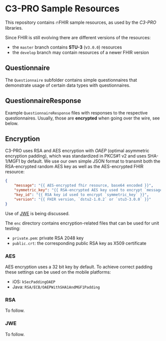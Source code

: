 C3-PRO Sample Resources
=======================

This repository contains 🔥FHIR sample resources, as used by the _C3-PRO_ libraries.

Since FHIR is still evolving there are different versions of the resources:

- the `master` branch contains **STU-3** (v`3.0.0`) resources
- the `develop` branch may contain resources of a newer FHIR version


Questionnaire
-------------

The `Questionnaire` subfolder contains simple questionnaires that demonstrate usage of certain data types with questionnaires.


QuestionnaireResponse
---------------------

Example `QuestionnaireResponse` files with responses to the respective questionnaires.
Usually, those are **encrypted** when going over the wire, see below.


Encryption
----------

C3-PRO uses RSA and AES encryption with _OAEP_ (optimal asymmetric encryption padding), which was standardized in PKCS#1 v2 and uses SHA-1/MGF1 by default.
We use our own simple JSON format to transmit both the RSA-encrypted random AES key as well as the AES-encrypted FHIR resource:

```json
{
    "message": "{{ AES-encrypted fhir resource, base64 encoded }}",
    "symmetric_key": "{{ RSA-encrypted AES key used to encrypt `message`, base64 encoded }}",
    "key_id": "{{ RSA key id used to encrypt `symmetric_key` }}",
    "version": "{{ FHIR version, `dstu2-1.0.2` or `stu3-3.0.0` }}"
}
```

Use of [JWE](http://openid.net/specs/draft-jones-json-web-encryption-02.html) is being discussed.

The `enc` directory contains encryption-related files that can be used for unit testing:

- `private.pem`: private RSA 2048 key
- `public.crt`: the corresponding public RSA key as X509 certificate

### AES

AES encryption uses a 32 bit key by default.
To achieve correct padding these settings can be used on the mobile platforms:

- iOS: `kSecPaddingOAEP`
- Java: `RSA/ECB/OAEPWithSHA1AndMGF1Padding`

### RSA

To follow.

### JWE

To follow.


